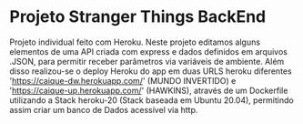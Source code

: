# Projeto Stranger Things BackEnd

Projeto individual feito com Heroku. Neste projeto editamos alguns elementos de uma API criada com express e dados definidos em arquivos .JSON, para permitir receber parâmetros via variáveis de ambiente. Além disso realizou-se o deploy Heroku do app em duas URLS heroku diferentes 'https://caique-dw.herokuapp.com/' (MUNDO INVERTIDO) e 'https://caique-up.herokuapp.com/' (HAWKINS), através de um Dockerfile utilizando a Stack heroku-20 (Stack baseada em Ubuntu 20.04), permitindo assim criar um banco de Dados acessível via http.
